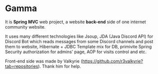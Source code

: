 # Gamma

It is **Spring MVC** web project, a website **back-end** side of one internet community website.

It uses many different technologies like Jsoup, JDA (Java Discord API) for Discord Bot which reads messages from some Discord channels and post them to website, Hibernate + JDBC Template mix for DB, primivite Spring Security authorization for admins' page, AOP for visits control and etc.

Front-end side was made by Valkyrie (https://github.com/r3valkyrie?tab=repositories). Thank him for help.
